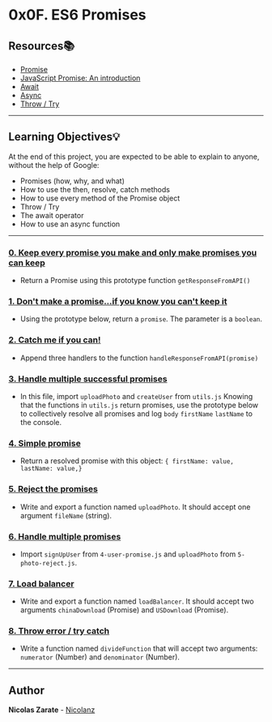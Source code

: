# 0x0F. ES6 Promises

## Resources:books:

* [Promise](https://developer.mozilla.org/en-US/docs/Web/JavaScript/Reference/Global_Objects/Promise)
* [JavaScript Promise: An introduction](https://web.dev/promises/)
* [Await](https://developer.mozilla.org/en-US/docs/Web/JavaScript/Reference/Operators/await)
* [Async](https://developer.mozilla.org/en-US/docs/Web/JavaScript/Reference/Statements/async_function)
* [Throw / Try](https://developer.mozilla.org/en-US/docs/Web/JavaScript/Reference/Statements/throw)

---
## Learning Objectives:bulb:

At the end of this project, you are expected to be able to explain to anyone, without the help of Google:

* Promises (how, why, and what)
* How to use the then, resolve, catch methods
* How to use every method of the Promise object
* Throw / Try
* The await operator
* How to use an async function

---

### [0. Keep every promise you make and only make promises you can keep](./0-promise.js)
* Return a Promise using this prototype function `getResponseFromAPI()`

### [1. Don't make a promise...if you know you can't keep it](./1-promise.js)
* Using the prototype below, return a `promise`. The parameter is a `boolean`.

### [2. Catch me if you can!](./2-then.js)
* Append three handlers to the function `handleResponseFromAPI(promise)`

### [3. Handle multiple successful promises](./3-all.js)
* In this file, import `uploadPhoto` and `createUser` from `utils.js`
Knowing that the functions in `utils.js` return promises, use the prototype below to collectively resolve all promises and log `body` `firstName` `lastName` to the console.

### [4. Simple promise](./4-user-promise.js)
* Return a resolved promise with this object: `{ firstName: value, lastName: value,}`

### [5. Reject the promises](./5-photo-reject.js)
* Write and export a function named `uploadPhoto`. It should accept one argument `fileName` (string).

### [6. Handle multiple promises](./6-final-user.js)
* Import `signUpUser` from `4-user-promise.js` and `uploadPhoto` from `5-photo-reject.js`.

### [7. Load balancer](./7-load_balancer.js)
* Write and export a function named `loadBalancer`. It should accept two arguments `chinaDownload` (Promise) and `USDownload` (Promise).

### [8. Throw error / try catch](./8-try.js)
* Write a function named `divideFunction` that will accept two arguments: `numerator` (Number) and `denominator` (Number).

---

## Author
**Nicolas Zarate** - [Nicolanz](https://github.com/Nicolanz)
